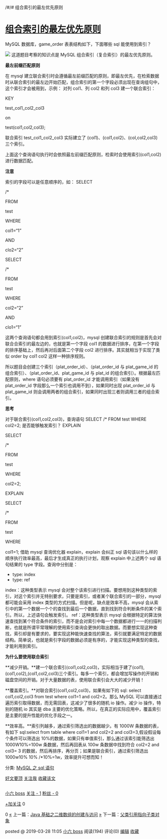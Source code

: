 /#/# 组合索引的最左优先原则

# [组合索引的最左优先原则](https://www.cnblogs.com/CKhomepage/p/10613618.html)

MySQL 数据库，game_order 表表结构如下，下面哪些 sql 能使用到索引？

![](https://img2018.cnblogs.com/blog/1634165/201903/1634165-20190328103958526-580710965.png)
这道题目考察的知识点是 MySQL 组合索引（复合索引）的最左优先原则。

**最左前缀匹配原则**

在 mysql 建立联合索引时会遵循最左前缀匹配的原则，即最左优先，在检索数据时从联合索引的最左边开始匹配，组合索引的第一个字段必须出现在查询组句中，这个索引才会被用到，示例：
对列 col1、列 col2 和列 col3 建一个联合索引：

KEY

test_col1_col2_col3

on

test(col1,col2,col3);

联合索引
test_col1_col2_col3
实际建立了
(col1)、(col1,col2)、(col,col2,col3)
三个索引。

上面这个查询语句执行时会依照最左前缀匹配原则，检索时会使用索引(col1,col2)进行数据匹配。

**注意**

索引的字段可以是任意顺序的，如：
SELECT

/\*

FROM

test

WHERE

col1=“1”

AND

clo2=“2”

SELECT

/\*

FROM

test

WHERE

col2=“2”

AND

clo1=“1”

这两个查询语句都会用到索引(col1,col2)，mysql 创建联合索引的规则是首先会对联合合索引的最左边的，也就是第一个字段 col1 的数据进行排序，在第一个字段的排序基础上，然后再对后面第二个字段 col2 进行排序。其实就相当于实现了类似 order by col1 col2 这样一种排序规则。

所以题目会创建三个索引（plat_order_id）、（plat_order_id 与 plat_game_id 的组合索引）、（plat_order_id、plat_game_id 与 plat_id 的组合索引）。根据最左匹配原则，where 语句必须要有 plat_order_id 才能调用索引（如果没有 plat_order_id 字段那么一个索引也调用不到），如果同时出现 plat_order_id 与 plat_game_id 则会调用两者的组合索引，如果同时出现三者则调用三者的组合索引。

**思考**

对于联合索引(col1,col2,col3)，查询语句
SELECT /\* FROM test WHERE col2=2;
是否能够触发索引？
EXPLAIN

SELECT

/\*

FROM

test

WHERE

col2=2;

EXPLAIN

SELECT

/\*

FROM

test

WHERE

col1=1;
借助 mysql 查询优化器 explain，explain 会纠正 sql 语句该以什么样的顺序执行效率最高，最后才生成真正的执行计划，观察 explain 中上述两个 sql 语句结果的 type 字段。查询中分别是：

- type: index
- type: ref

index：这种类型表示 mysql 会对整个该索引进行扫描。要想用到这种类型的索引，对这个索引并无特别要求，只要是索引，或者某个联合索引的一部分，mysql 都可能会采用 index 类型的方式扫描。但是呢，缺点是效率不高，mysql 会从索引中的第一个数据一个个的查找到最后一个数据，直到找到符合判断条件的某个索引。所以，上述语句会触发索引。
ref：这种类型表示 mysql 会根据特定的算法快速查找到某个符合条件的索引，而不是会对索引中每一个数据都进行一一的扫描判断，也就是所谓平常理解的使用索引查询会更快的取出数据。而要想实现这种查找，索引却是有要求的，要实现这种能快速查找的算法，索引就要满足特定的数据结构。简单说，也就是索引字段的数据必须是有序的，才能实现这种类型的查找，才能利用到索引。

**为什么要使用联合索引**

**减少开销。**建一个联合索引(col1,col2,col3)，实际相当于建了(col1),(col1,col2),(col1,col2,col3)三个索引。每多一个索引，都会增加写操作的开销和磁盘空间的开销。对于大量数据的表，使用联合索引会大大的减少开销！

**覆盖索引。**对联合索引(col1,col2,col3)，如果有如下的 sql: select col1,col2,col3 from test where col1=1 and col2=2。那么 MySQL 可以直接通过遍历索引取得数据，而无需回表，这减少了很多的随机 io 操作。减少 io 操作，特别的随机 io 其实是 dba 主要的优化策略。所以，在真正的实际应用中，覆盖索引是主要的提升性能的优化手段之一。

**效率高。**索引列越多，通过索引筛选出的数据越少。有 1000W 条数据的表，有如下 sql:select from table where col1=1 and col2=2 and col3=3,假设假设每个条件可以筛选出 10%的数据，如果只有单值索引，那么通过该索引能筛选出 1000W10%=100w 条数据，然后再回表从 100w 条数据中找到符合 col2=2 and col3= 3 的数据，然后再排序，再分页；如果是联合索引，通过索引筛选出 1000w10% 10% /\*10%=1w，效率提升可想而知！

分类: [MySQL 之 sql 语句](https://www.cnblogs.com/CKhomepage/category/1430769.html)

[好文要顶]() [关注我]() [收藏该文]() [![]()]("分享至新浪微博") [![]()]("分享至微信")

[![]()](https://home.cnblogs.com/u/CKhomepage/)

[小六 boss](https://home.cnblogs.com/u/CKhomepage/)
[关注 - 1](https://home.cnblogs.com/u/CKhomepage/followees)
[粉丝 - 0](https://home.cnblogs.com/u/CKhomepage/followers)

[+加关注]()
0

0
[«](https://www.cnblogs.com/CKhomepage/p/10613158.html) 上一篇：[Java 基础之二维数组的创建与访问](https://www.cnblogs.com/CKhomepage/p/10613158.html '发布于2019-03-28 10:18')
[»](https://www.cnblogs.com/CKhomepage/p/10613742.html) 下一篇：[父类引用指向子类对象](https://www.cnblogs.com/CKhomepage/p/10613742.html '发布于2019-03-28 11:20')

posted @ 2019-03-28 11:05 [小六 boss](https://www.cnblogs.com/CKhomepage/) 阅读(194) 评论(0) [编辑](https://i.cnblogs.com/EditPosts.aspx?postid=10613618) [收藏]()
